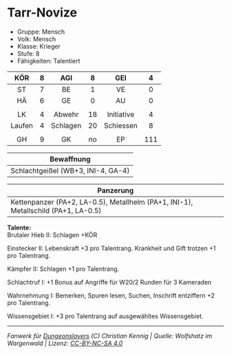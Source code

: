 # Tarr-Novize  
- Gruppe: Mensch  
- Volk: Mensch  
- Klasse: Krieger  
- Stufe: 8  
- Fähigkeiten: Talentiert  


| KÖR | 8 | AGI | 8 | GEI | 4 |
| :-: | :-: | :-: | :-: | :-: | :-: |
| ST | 7 | BE | 1 | VE | 0 |
| HÄ | 6 | GE | 0 | AU | 0 |
|  |
| LK | 4 | Abwehr | 18 | Initiative | 4 |
| Laufen | 4 | Schlagen | 20 | Schiessen | 8 |
|  |
| GH | 9 | GK | no | EP | 111 |

| Bewaffnung |
| --- |
| Schlachtgeißel (WB+3, INI-4, GA-4) |


| Panzerung |
| --- |
| Kettenpanzer (PA+2, LA-0.5), Metallhelm (PA+1, INI-1), Metallschild (PA+1, LA-0.5) |


**Talente:**  
Brutaler Hieb II: Schlagen +KÖR

Einstecker II: Lebenskraft +3 pro Talentrang. Krankheit und Gift trotzen +1 pro Talentrang.

Kämpfer II: Schlagen +1 pro Talentrang.

Schlachtruf I: +1 Bonus auf Angriffe für W20/2 Runden für 3 Kameraden

Wahrnehmung I: Bemerken, Spuren lesen, Suchen, Inschrift entziffern +2 pro Talentrang.

Wissensgebiet I: +3 pro Talentrang auf ausgewähltes Wissensgebiet.





___
*Fanwerk für [Dungeonslayers](https://www.dungeonslayers.net/) (C) Christian Kennig | Quelle: Wolfshatz im Wargenwald | Lizenz: [CC-BY-NC-SA 4.0](https://creativecommons.org/licenses/by-nc-sa/4.0/deed.de)*